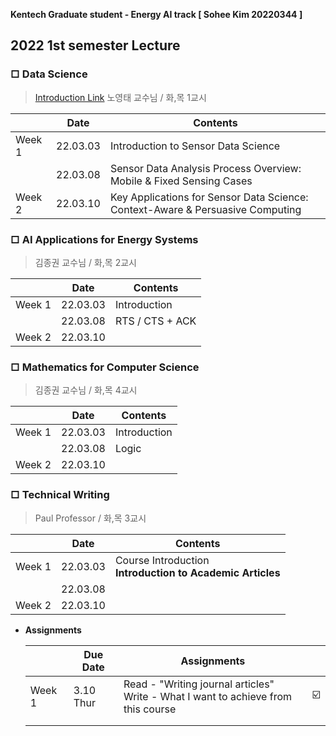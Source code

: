 **Kentech Graduate student - Energy AI track [ Sohee Kim 20220344 ]** 

## 2022 1st semester Lecture

### □ Data Science

> [Introduction Link](http://tiny.cc/y3wouz)
> 노영태 교수님 / 화,목 1교시

|        | Date     | Contents                                                     |
| ------ | -------- | ------------------------------------------------------------ |
| Week 1 | 22.03.03 | Introduction to Sensor Data Science                          |
|        | 22.03.08 | Sensor Data Analysis Process Overview: Mobile & Fixed Sensing Cases |
| Week 2 | 22.03.10 | Key Applications for Sensor Data Science: Context-Aware & Persuasive Computing |



### □ AI Applications for Energy Systems

> 김종권 교수님 /  화,목 2교시

|        | Date     | Contents        |
| ------ | -------- | --------------- |
| Week 1 | 22.03.03 | Introduction    |
|        | 22.03.08 | RTS / CTS + ACK |
| Week 2 | 22.03.10 |                 |



### □ Mathematics for Computer Science

>  김종권 교수님 /  화,목 4교시

|        | Date     | Contents     |
| ------ | -------- | ------------ |
| Week 1 | 22.03.03 | Introduction |
|        | 22.03.08 | Logic        |
| Week 2 | 22.03.10 |              |



### □ Technical Writing

> Paul Professor / 화,목 3교시

|        | Date     | Contents                                                     |
| ------ | -------- | ------------------------------------------------------------ |
| Week 1 | 22.03.03 | Course Introduction<br />**Introduction to Academic Articles** |
|        | 22.03.08 |                                                              |
| Week 2 | 22.03.10 |                                                              |

* **Assignments**

    |        | Due Date  | Assignments                                                  |                         |
    | ------ | --------- | ------------------------------------------------------------ | ----------------------- |
    | Week 1 | 3.10 Thur | Read - "Writing journal articles" <br />Write - What I want to achieve from this course | :ballot_box_with_check: |
    |        |           |                                                              |                         |
    |        |           |                                                              |                         |

